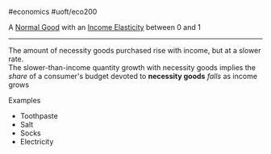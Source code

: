 #economics #uoft/eco200 

A [Normal Good](Normal%20Good.md) with an [Income Elasticity](Income%20Elasticity.md) between 0 and 1

---
The amount of necessity goods purchased rise with income, but at a slower rate.  
	The slower-than-income quantity growth with necessity goods implies the *share* of a consumer's budget devoted to **necessity goods** *falls* as income grows

Examples
- Toothpaste
- Salt
- Socks
- Electricity